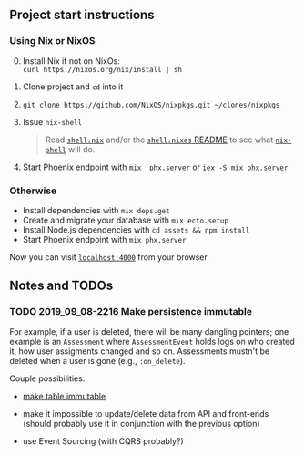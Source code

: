 ## Project start instructions

### Using Nix or NixOS

0. Install Nix if not on NixOs:  
   `curl https://nixos.org/nix/install | sh`

1. Clone project and `cd` into it

2. `git clone https://github.com/NixOS/nixpkgs.git ~/clones/nixpkgs`

3. Issue `nix-shell` 

   > Read [`shell.nix`](./shell.nix) and/or the [`shell.nixes` README](https://github.com/toraritte/shell.nixes/tree/master/elixir-phoenix-postgres) to see what [`nix-shell`](https://nixos.org/nix/manual/#sec-nix-shell) will do.

4. Start  Phoenix endpoint with `mix  phx.server` or
   `iex -S mix phx.server`

### Otherwise

  * Install dependencies with `mix deps.get`
  * Create and migrate your database with `mix ecto.setup`
  * Install Node.js dependencies with `cd assets && npm install`
  * Start Phoenix endpoint with `mix phx.server`

Now you can visit [`localhost:4000`](http://localhost:4000) from your browser.

## Notes and TODOs

### TODO 2019_09_08-2216 Make persistence immutable

For  example,  if  a  user is  deleted,  there  will
be  many  dangling  pointers;   one  example  is  an
`Assessment` where `AssessmentEvent`  holds logs on
who created  it, how user assigments  changed and so
on. Assessments  mustn't be  deleted when a  user is
gone (e.g., `:on_delete`).

Couple possibilities:

 + [make table immutable](https://stackoverflow.com/questions/35919167/postgresql-create-insert-only-table)

 + make  it  impossible   to  update/delete  data  from
   API  and  front-ends  (should  probably  use  it  in
   conjunction with the previous option)

 + use Event Sourcing (with CQRS probably?)
